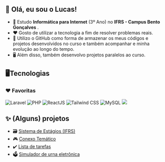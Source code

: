## 👋 Olá, eu sou o Lucas!

 - 📖 Estudo **Informática para Internet** (3º Ano) no **IFRS - Campus Bento Gonçalves** .
 - ❤️ Gosto de utilizar a tecnologia a fim de resolver problemas reais.
 - 🎯 Utilizo o GitHub como forma de armazenar os meus códigos e projetos desenvolvidos no curso e também acompanhar e minha evolução ao longo do tempo.
 - 🖥️ Além disso, também desenvolvo projetos paralelos ao curso.

## 🖥️Tecnologias
 ### ❤️ Favoritas
<div>
  <img alt="Laravel" src="https://img.shields.io/badge/Laravel-FF2D20?style=for-the-badge&logo=laravel&logoColor=white"> 
  <img alt="PHP" src="https://img.shields.io/badge/PHP-777BB4?style=for-the-badge&logo=php&logoColor=white&borderRadius"> 
  <img alt="ReactJS" src="https://img.shields.io/badge/React-20232A?style=for-the-badge&logo=react&logoColor=61DAFB">
  <img alt="Tailwind CSS" src="https://img.shields.io/badge/Tailwind_CSS-38B2AC?style=for-the-badge&logo=tailwind-css&logoColor=white">
  <img alt="MySQL" src="https://img.shields.io/badge/MySQL-00758F?style=for-the-badge&logo=mysql&logoColor=white&borderRadius"> 
  <img lt="Javascript" src="https://img.shields.io/badge/JavaScript-F7DF1E?style=for-the-badge&logo=javascript&logoColor=black">
</div>
 
## ✨  (Alguns) projetos
- 🗃️ [Sistema de Estágios (IFRS)](https://github.com/LucasAntunesDev/trabalho_estagios)
- 🎮 [Conexo Temático](https://github.com/LucasAntunesDev/conexo)
- ✔️ [Lista de tarefas](https://github.com/LucasAntunesDev/lista-de-tarefas)
- 🗳️ [Simulador de urna eletrônica](https://github.com/LucasAntunesDev/urna-react)
